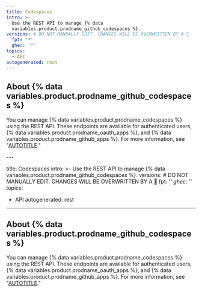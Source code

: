 ```yaml
---
title: Codespaces
intro: >-
  Use the REST API to manage {% data
  variables.product.prodname_github_codespaces %}.
versions: # DO NOT MANUALLY EDIT. CHANGES WILL BE OVERWRITTEN BY A 🤖
  fpt: '*'
  ghec: '*'
topics:
  - API
autogenerated: rest
---
```


## About {% data variables.product.prodname_github_codespaces %}

You can manage {% data variables.product.prodname_codespaces %} using the REST API. These endpoints are available for authenticated users, {% data variables.product.prodname_oauth_apps %}, and {% data variables.product.prodname_github_apps %}. For more information, see "[AUTOTITLE](/codespaces)."

<!-- Content after this section is automatically generated -->---
title: Codespaces
intro: >-
  Use the REST API to manage {% data
  variables.product.prodname_github_codespaces %}.
versions: # DO NOT MANUALLY EDIT. CHANGES WILL BE OVERWRITTEN BY A 🤖
  fpt: '*'
  ghec: '*'
topics:
  - API
autogenerated: rest
---

## About {% data variables.product.prodname_github_codespaces %}

You can manage {% data variables.product.prodname_codespaces %} using the REST API. These endpoints are available for authenticated users, {% data variables.product.prodname_oauth_apps %}, and {% data variables.product.prodname_github_apps %}. For more information, see "[AUTOTITLE](/codespaces)."

<!-- Content after this section is automatically generated -->
